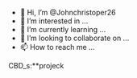 - 👋 Hi, I’m @Johnchristoper26
- 👀 I’m interested in ...
- 🌱 I’m currently learning ...
- 💞️ I’m looking to collaborate on ...
- 📫 How to reach me ...

<!---
Johnchristoper26/Johnchristoper26 is a ✨ special ✨ repository because its `README.md` (this file) appears on your GitHub profile.
You can click the Preview link to take a look at your changes.
--->CBD_s:**projeck
